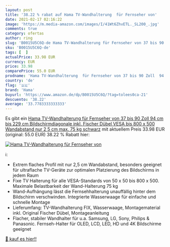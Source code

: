 ```yaml
---
layout: post
title: '38.22 % rabat auf Hama TV-Wandhalterung  für Fernseher von'
date: 2021-02-17 02:16:22
image: 'https://m.media-amazon.com/images/I/41Wt6ZhvETL._SL200_.jpg'
comments: true
category: ofertas
author: ring
slug: 'B0015U5C6Q-de Hama TV-Wandhalterung für Fernseher von 37 bis 90 Zoll 94...'
sku: 'B0015U5C6Q-de'
tags: [  ]
actualPrice: 33.98 EUR
currency: EUR
price: 33.98
comparePrice: 55.0 EUR
prodname: 'Hama TV-Wandhalterung  für Fernseher von 37 bis 90 Zoll  94 cm bis 229 cm Bildschirmdiagonale   inkl. Fischer Dübel  VESA bis 800 x 500  Wandabstand nur 2 5 cm  max. 75 kg  schwarz'
country: 'de'
flag: '🇩🇪'
brand: 'Hama'
buyurl: 'https://www.amazon.de/dp/B0015U5C6Q/?tag=tolees0ca-21'
descuento: '38.22'
average: '33.7783333333333'
---
```


Es gibt ein [Hama TV-Wandhalterung  für Fernseher von 37 bis 90 Zoll  94 cm bis 229 cm Bildschirmdiagonale   inkl. Fischer Dübel  VESA bis 800 x 500  Wandabstand nur 2 5 cm  max. 75 kg  schwarz](https://www.amazon.de/dp/B0015U5C6Q/?tag=tolees0ca-21) mit aktuellem Preis 33.98 EUR (original: 55.0 EUR) 38.22 % Rabatt hier:

[![Hama TV-Wandhalterung  für Fernseher von](https://m.media-amazon.com/images/I/41Wt6ZhvETL._SL200_.jpg)](https://www.amazon.de/dp/B0015U5C6Q/?tag=tolees0ca-21)

ℹ️:

- Extrem flaches Profil mit nur 2,5 cm Wandabstand, besonders geeignet für ultraflache TV-Geräte zur optimalen Platzierung des Bildschirms in jedem Raum
- Fixe TV Halterung für alle VESA-Standards von 50 x 50 bis 800 x 500. Maximale Belastbarkeit der Wand-Halterung 75 kg
- Wand-Aufhängung lässt die Fernsehhalterung unauffällig hinter dem Bildschirm verschwinden. Integrierte Wasserwaage für einfache und schnelle Montage
- Lieferumfang: TV-Wandhalterung FIX, Wasserwaage, Montagematerial inkl. Original Fischer Dübel, Montageanleitung
- Flacher, stabiler Wandhalter für u.a. Samsung, LG, Sony, Philips & Panasonic. Fernseh-Halter für OLED, LCD, LED, HD und 4K Bildschirme geeignet

[🛒 kauf es hier!!](https://www.amazon.de/dp/B0015U5C6Q/?tag=tolees0ca-21)

